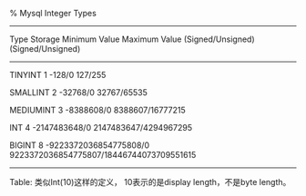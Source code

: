 % Mysql Integer Types

----------------------------------------------------------------
 Type       Storage  Minimum Value          Maximum Value
                     (Signed/Unsigned)      (Signed/Unsigned)
----------- -------- ---------------------- -------------------------
TINYINT     1        -128/0                 127/255

SMALLINT    2        -32768/0               32767/65535

MEDIUMINT   3        -8388608/0             8388607/16777215

INT         4        -2147483648/0          2147483647/4294967295

BIGINT      8        -9223372036854775808/0   9223372036854775807/18446744073709551615

----------------------------------------------------------------

Table: 类似Int(10)这样的定义， 10表示的是display length，不是byte length。


